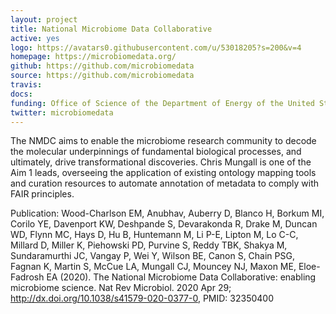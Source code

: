 ```yaml
---
layout: project
title: National Microbiome Data Collaborative
active: yes
logo: https://avatars0.githubusercontent.com/u/53018205?s=200&v=4
homepage: https://microbiomedata.org/
github: https://github.com/microbiomedata
source: https://github.com/microbiomedata
travis: 
docs:
funding: Office of Science of the Department of Energy of the United States
twitter: microbiomedata
---
```


The NMDC aims to enable the microbiome research community to decode the molecular underpinnings of fundamental biological processes, and ultimately, drive transformational discoveries.
Chris Mungall is one of the Aim 1 leads, overseeing the application of existing ontology mapping tools and curation resources to automate annotation of metadata to comply with FAIR principles.

Publication: Wood-Charlson EM, Anubhav, Auberry D, Blanco H, Borkum MI, Corilo YE, Davenport KW, Deshpande S, Devarakonda R, Drake M, Duncan WD, Flynn MC, Hays D, Hu B, Huntemann M, Li P-E, Lipton M, Lo C-C, Millard D, Miller K, Piehowski PD, Purvine S, Reddy TBK, Shakya M, Sundaramurthi JC, Vangay P, Wei Y, Wilson BE, Canon S, Chain PSG, Fagnan K, Martin S, McCue LA, Mungall CJ, Mouncey NJ, Maxon ME, Eloe-Fadrosh EA (2020). The National Microbiome Data Collaborative: enabling microbiome science. Nat Rev Microbiol. 2020 Apr 29; http://dx.doi.org/10.1038/s41579-020-0377-0, PMID: 32350400
